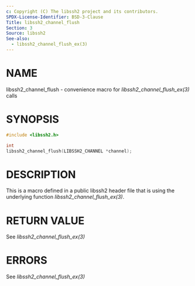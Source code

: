 ```yaml
---
c: Copyright (C) The libssh2 project and its contributors.
SPDX-License-Identifier: BSD-3-Clause
Title: libssh2_channel_flush
Section: 3
Source: libssh2
See-also:
  - libssh2_channel_flush_ex(3)
---
```


# NAME

libssh2_channel_flush - convenience macro for *libssh2_channel_flush_ex(3)* calls

# SYNOPSIS

~~~c
#include <libssh2.h>

int
libssh2_channel_flush(LIBSSH2_CHANNEL *channel);
~~~

# DESCRIPTION

This is a macro defined in a public libssh2 header file that is using the
underlying function *libssh2_channel_flush_ex(3)*.

# RETURN VALUE

See *libssh2_channel_flush_ex(3)*

# ERRORS

See *libssh2_channel_flush_ex(3)*
